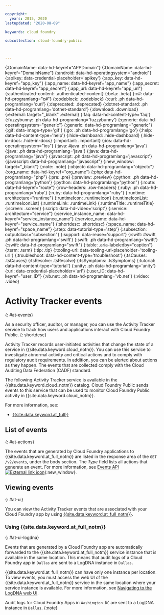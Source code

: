 ```yaml
---

copyright:
  years: 2015, 2020
lastupdated: "2020-08-09"

keywords: cloud foundry

subcollection: cloud-foundry-public



---
```




{:DomainName: data-hd-keyref="APPDomain"}
{:DomainName: data-hd-keyref="DomainName"}
{:android: data-hd-operatingsystem="android"}
{:apikey: data-credential-placeholder='apikey'}
{:app_key: data-hd-keyref="app_key"}
{:app_name: data-hd-keyref="app_name"}
{:app_secret: data-hd-keyref="app_secret"}
{:app_url: data-hd-keyref="app_url"}
{:authenticated-content: .authenticated-content}
{:beta: .beta}
{:c#: data-hd-programlang="c#"}
{:codeblock: .codeblock}
{:curl: .ph data-hd-programlang='curl'}
{:deprecated: .deprecated}
{:dotnet-standard: .ph data-hd-programlang='dotnet-standard'}
{:download: .download}
{:external: target="_blank" .external}
{:faq: data-hd-content-type='faq'}
{:fuzzybunny: .ph data-hd-programlang='fuzzybunny'}
{:generic: data-hd-operatingsystem="generic"}
{:generic: data-hd-programlang="generic"}
{:gif: data-image-type='gif'}
{:go: .ph data-hd-programlang='go'}
{:help: data-hd-content-type='help'}
{:hide-dashboard: .hide-dashboard}
{:hide-in-docs: .hide-in-docs}
{:important: .important}
{:ios: data-hd-operatingsystem="ios"}
{:java: #java .ph data-hd-programlang='java'}
{:java: .ph data-hd-programlang='java'}
{:java: data-hd-programlang="java"}
{:javascript: .ph data-hd-programlang='javascript'}
{:javascript: data-hd-programlang="javascript"}
{:new_window: target="_blank"}
{:note: .note}
{:objectc data-hd-programlang="objectc"}
{:org_name: data-hd-keyref="org_name"}
{:php: data-hd-programlang="php"}
{:pre: .pre}
{:preview: .preview}
{:python: .ph data-hd-programlang='python'}
{:python: data-hd-programlang="python"}
{:route: data-hd-keyref="route"}
{:row-headers: .row-headers}
{:ruby: .ph data-hd-programlang='ruby'}
{:ruby: data-hd-programlang="ruby"}
{:runtime: architecture="runtime"}
{:runtimeIcon: .runtimeIcon}
{:runtimeIconList: .runtimeIconList}
{:runtimeLink: .runtimeLink}
{:runtimeTitle: .runtimeTitle}
{:screen: .screen}
{:script: data-hd-video='script'}
{:service: architecture="service"}
{:service_instance_name: data-hd-keyref="service_instance_name"}
{:service_name: data-hd-keyref="service_name"}
{:shortdesc: .shortdesc}
{:space_name: data-hd-keyref="space_name"}
{:step: data-tutorial-type='step'}
{:subsection: outputclass="subsection"}
{:support: data-reuse='support'}
{:swift: #swift .ph data-hd-programlang='swift'}
{:swift: .ph data-hd-programlang='swift'}
{:swift: data-hd-programlang="swift"}
{:table: .aria-labeledby="caption"}
{:term: .term}
{:tip: .tip}
{:tooling-url: data-tooling-url-placeholder='tooling-url'}
{:troubleshoot: data-hd-content-type='troubleshoot'}
{:tsCauses: .tsCauses}
{:tsResolve: .tsResolve}
{:tsSymptoms: .tsSymptoms}
{:tutorial: data-hd-content-type='tutorial'}
{:unity: .ph data-hd-programlang='unity'}
{:url: data-credential-placeholder='url'}
{:user_ID: data-hd-keyref="user_ID"}
{:vb.net: .ph data-hd-programlang='vb.net'}
{:video: .video}

<!-- Include your AT events file in the Reference nav group in your toc file. -->

<!-- Make sure that the AT events file has the H1 ID set to: {: #at_events} -->

# Activity Tracker events
{: #at-events}

As a security officer, auditor, or manager, you can use the Activity Tracker service to track how users and applications interact with Cloud Foundry Public.
{: shortdesc}

Activity Tracker records user-initiated activities that change the state of a service in {{site.data.keyword.cloud_notm}}. You can use this service to investigate abnormal activity and critical actions and to comply with regulatory audit requirements. In addition, you can be alerted about actions as they happen. The events that are collected comply with the Cloud Auditing Data Federation (CADF) standard.

The following Activity Tracker service is available in the {{site.data.keyword.cloud_notm}} catalog. Cloud Foundry Public sends events to this service that can be used to monitor Cloud Foundry Public activity in {{site.data.keyword.cloud_notm}}.

For more information, see:
* [{{site.data.keyword.at_full}}](/docs/Activity-Tracker-with-LogDNA?topic=Activity-Tracker-with-LogDNA-getting-started#getting-started)


## List of events
{: #at-actions}

The events that are generated by Cloud Foundry applications to {{site.data.keyword.at_full_notm}} are listed in the response area of the `GET /v2/events`, under the body section. The *Type* field lists all actions that generate an event. For more information, see [Events API ![External link icon](../../icons/launch-glyph.svg "External link icon")](https://apidocs.cloudfoundry.org/11.2.0/events/list_all_events.html){:new_window}.

## Viewing events
{: #at-ui}

You can view the Activity Tracker events that are associated with your Cloud Foundry app by using [{{site.data.keyword.at_full_notm}}](/docs/Activity-Tracker-with-LogDNA?topic=Activity-Tracker-with-LogDNA-getting-started#getting-started).


### Using {{site.data.keyword.at_full_notm}}
{: #at-ui-logdna}


Events that are generated by a Cloud Foundry app are automatically forwarded to the {{site.data.keyword.at_full_notm}} service instance that is available in the same location. This means that audit logs of a Cloud Foundry app in `Dallas` are sent to a LogDNA instance in `Dallas`.

{{site.data.keyword.at_full_notm}} can have only one instance per location. To view events, you must access the web UI of the {{site.data.keyword.at_full_notm}} service in the same location where your service instance is available. For more information, see [Navigating to the LogDNA web UI](/docs/Activity-Tracker-with-LogDNA?topic=Activity-Tracker-with-LogDNA-launch).

Audit logs for Cloud Foundry Apps in `Washington DC` are sent to a LogDNA instance in `Dallas`.
{:note}


